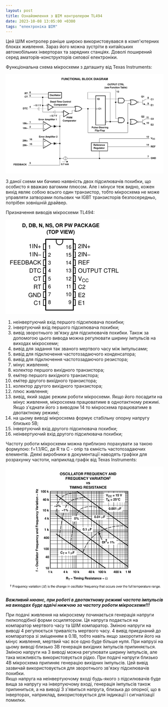 ```yaml
---
layout: post
title: Ознайомлення з ШІМ контролером TL494
date: 2023-10-08 13:05:00 +0300
tags: "електроніка ШІМ"
---
```


Цей ШІМ контролер раніше широко використовувався в комп'ютерних блоках живлення. Зараз його можна зустріти в китайських автомобільних інверторах та зарядних станціях. Доволі поширений серед аматорів-конструкторів силової електроніки.<!--more-->

Функціональна схема мікросхеми з даташиту від Texas Instruments:

![](/assets/2023-10-08-tl494/tl494-02.jpeg)

З даної схеми ми бачимо наявність двох підсилювачів похибки, що особисто я вважаю вагомим плюсом. Але і мінуси теж видно, кожен вихід являє собою всього один транзистор, тобто мікросхема не може управляти затворами польових чи IGBT транзисторів безпосередньо, потрібен зовнішній драйвер.

Призначення виводів мікросхеми TL494:

![](/assets/2023-10-08-tl494/tl494-01.jpeg)

1. неінвертуючий вхід першого підсилювача похибки;
2. інвертуючий вхід першого підсилювача похибки;
3. вивід зворотнього зв'язку для підсилювачів похибки. Також за допомогою цього вивода можна регулювати ширину імпульсів на виходах мікросхеми;
4. вивід для задання так званого мертвого часу між імпульсами;
5. вивід для підключення частотозадаючого конденсатора;
6. вивід для підключення частотозадаючого резистора;
7. мінус живлення;
8. колектор першого вихідного транзистора;
9. емітер першого вихідного транзистора;
10. емітер другого вихідного транзистора;
11. колектор другого вихідного транзистора;
12. плюс живлення;
13. вивід, який задає режим роботи мікросхеми. Якщо його посадити на мінус живлення, мікросхема працюватиме в однотактному режимі. Якщо з'єднати його з виводом 14 то мікросхема працюватиме в двотактному режимі;
14. на цьому виводі мікросхема формує стабільну опорну напругу близько 5В;
15. інвертуючий вхід другого підсилювача похибки;
16. неінвертуючий вхід другого підсилювача похибки;

Частоту роботи мікросхеми можна приблизно порахувати за такою формулою: f=1.1/RC, де R та C - опір та ємність частотозадаючих елементів. Деякі виробники в документації наводять графіки для розрахунку частоти, наприклад графік від Texas Instruments:

![](/assets/2023-10-08-tl494/tl494-03.jpeg)

***Важливий нюанс, при роботі в двотактному режимі частота імпульсів на виходах буде вдвічі нижчою за частоту роботи мікросхеми!!!***

При подачі живлення на мікросхему починається генерація напруги пилкоподібної форми осцилятором. Ця напруга подається на компаратор мертвого часу та ШІМ компаратор. Зміною напруги на виводі 4 регулюється тривалість мертвого часу. 4 вивід приєднаний до компаратора зі зміщенням в 0.1В, тобто навіть якщо закоротити його на мінус живлення, мертвий час все одно буде більше нуля. При напрузі на цьому виводі близько 3В генерація вихідних імпульсів припиняється.  
Зміною напруги на 3 виводі можна регулювати ширину імпульсів, але така можливість використовується рідко. При подачі напруги близько 4В мікросхема припиняє генерацію вихідних імпульсів. Цей вивід зазвичай використовується для зворотнього зв'язку підсилювачів похибки.  
Якщо напруга на неінвертуючому вході будь-якого з підсилювачів буде вища за напругу на інвертуючому вході, генерація імпульсів також припиниться, а на виводі 3 з'явиться напруга, близька до опорної, що в інверторах, наприклад, використовується для індикації і сигналізації помилки.
